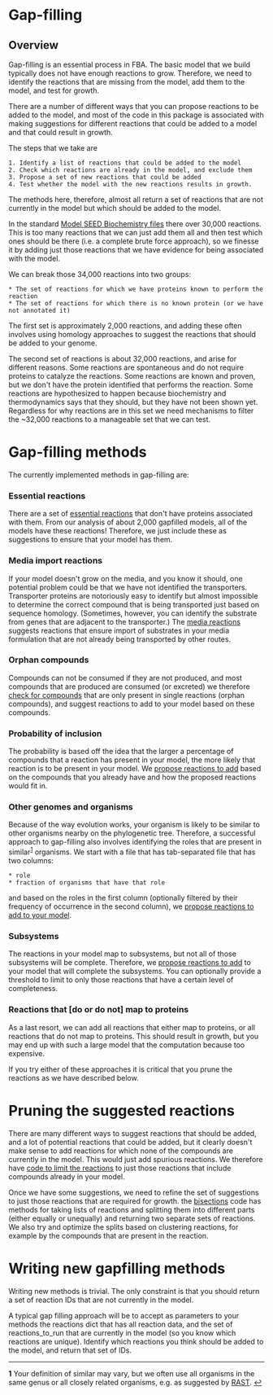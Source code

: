# Gap-filling

## Overview

Gap-filling is an essential process in FBA. The basic model that we build typically does not have enough reactions to
grow. Therefore, we need to identify the reactions that are missing from the model, add them to the model, and test 
for growth.

There are a number of different ways that you can propose reactions to be added to the model, and most of the code in 
this package is associated with making suggestions for different reactions that could be added to a model and that 
could result in growth.

The steps that we take are
    
    1. Identify a list of reactions that could be added to the model
    2. Check which reactions are already in the model, and exclude them
    3. Propose a set of new reactions that could be added
    4. Test whether the model with the new reactions results in growth.
    
The methods here, therefore, almost all return a set of reactions that are not currently in the model but which should
be added to the model.

In the standard [Model SEED Biochemistry files](https://github.com/ModelSEED/ModelSEEDDatabase) there over 30,000 reactions. This
is too many reactions that we can just add them all and then test which ones should be there (i.e. a complete brute
force approach), so we finesse it by adding just those reactions that we have evidence for being associated with the
model.

We can break those 34,000 reactions into two groups:

    * The set of reactions for which we have proteins known to perform the reaction
    * The set of reactions for which there is no known protein (or we have not annotated it)

The first set is approximately 2,000 reactions, and adding these often involves using homology approaches to suggest
the reactions that should be added to your genome.

The second set of reactions is about 32,000 reactions, and arise for different reasons. Some reactions are spontaneous
and do not require proteins to catalyze the reactions. Some reactions are known and proven, but we don't have the
protein identified that performs the reaction. Some reactions are hypothesized to happen because biochemistry and
thermodynamics says that they should, but they have not been shown yet. Regardless for why reactions are in this set
we need mechanisms to filter the ~32,000 reactions to a manageable set that we can test.

# Gap-filling methods

The currently implemented methods in gap-filling are:

### Essential reactions

There are a set of [essential reactions](essentials.py) that don't have proteins associated with them. From our 
analysis of about 2,000 gapfilled models, all of the models have these reactions! Therefore, we just include these 
as suggestions to ensure that your model has them.

### Media import reactions

If your model doesn't grow on the media, and you know it should, one potential problem could be that we have not
identified the transporters. Transporter proteins are notoriously easy to identify but almost impossible to determine
the correct compound that is being transported just based on sequence homology. (Sometimes, however, you can identify
the substrate from genes that are adjacent to the transporter.) The [media reactions](media.py) suggests reactions that
ensure import of substrates in your media formulation that are not already being transported by other routes.

### Orphan compounds

Compounds can not be consumed if they are not produced, and most compounds that are produced are consumed (or excreted)
we therefore [check for compounds](orphan_compounds.py) that are only present in single reactions (orphan compounds),
and suggest reactions to add to your model based on these compounds.

### Probability of inclusion

The probability is based off the idea that the larger a percentage of compounds that a reaction has present in your 
model, the more likely that reaction is to be present in your model. We [propose reactions to add](probability.py)
based on the compounds that you already have and how the proposed reactions would fit in.

### Other genomes and organisms

Because of the way evolution works, your organism is likely to be similar to other organisms nearby on the phylogenetic 
tree. Therefore, a successful approach to gap-filling also involves identifying the roles that are present in 
similar<sup id="a1">[1](#f1)</sup> organisms. We start with a file that has tab-separated file that has two columns:

    * role
    * fraction of organisms that have that role

and based on the roles in the first column (optionally filtered by their frequency of occurrence in the second column),
we [propose reactions to add to your model](roles.py).

### Subsystems

The reactions in your model map to subsystems, but not all of those subsystems will be complete. Therefore, we [propose
reactions to add](subsystems.py) to your model that will complete the subsystems. You can optionally provide a 
threshold to limit to only those reactions that have a certain level of completeness.

### Reactions that [do or do not] map to proteins

As a last resort, we can add all reactions that either map to proteins, or all reactions that do not map to proteins. 
This should result in growth, but you may end up with such a large model that the computation because too expensive.

If you try either of these approaches it is critical that you prune the reactions as we have described below.

# Pruning the suggested reactions

There are many different ways to suggest reactions that should be added, and a lot of potential reactions that could
be added, but it clearly doesn't make sense to add reactions for which none of the compounds are currently in the model.
This would just add spurious reactions. We therefore have [code to limit the reactions](limit_reactions.py) to just
those reactions that include compounds already in your model.

Once we have some suggestions, we need to refine the set of suggestions to just those reactions that are
required for growth. the [bisections](bisections.py) code has methods for taking lists of reactions and splitting them
into different parts (either equally or unequally) and returning two separate sets of reactions. We also try and 
optimize the splits based on clustering reactions, for example by the compounds that are present in the reaction.


# Writing new gapfilling methods

Writing new methods is trivial. The only constraint is that you should return a set of reaction IDs that are not 
currently in the model. 

A typical gap filling approach will be to accept as parameters to your methods the reactions dict that has all reaction
data, and the set of reactions_to_run that are currently in the model (so you know which reactions are unique). Identify
which reactions you think should be added to the model, and return that set of IDs.


---

<b id="f1">1</b> Your definition of similar may vary, but we often use all organisms in the same genus or all
closely related organisms, e.g. as suggested by [RAST](http://rast.nmpdr.org/). [↩](#a1)